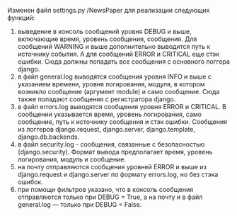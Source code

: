 Изменен файл settings.py /NewsPaper для реализации следующих функций:
1) выведение в консоль сообщений уровня DEBUG и выше, включающие время, уровень сообщения, сообщения. Для сообщений WARNING и выше дополнительно  выводится путь к источнику события. А для сообщений ERROR и CRITICAL еще  стэк ошибки. Сюда должны попадать все сообщения с основного логгера django.
2) в файл general.log выводятся сообщения уровня INFO и выше с указанием времени, уровня логирования, модуля, в котором возникло сообщение (аргумент module) и само сообщение. Сюда также попадают сообщения с регистратора django.
3) в файл errors.log выводятся сообщения уровня ERROR и CRITICAL. В сообщении указывается время, уровень логирования, само сообщение, путь к источнику сообщения и стэк ошибки. Сообщения из логгеров django.request, django.server, django.template, django.db.backends.
4) в файл security.log  - сообщения, связанные с безопасностью (django.security). Формат вывода предполагает время, уровень логирования, модуль и сообщение.
5) на почту отправляются сообщения уровней ERROR и выше из django.request и django.server по формату errors.log, но без стэка ошибок.
6) при помощи фильтров  указано, что в консоль сообщения отправляются только при DEBUG = True, а на почту и в файл general.log — только при DEBUG = False.
